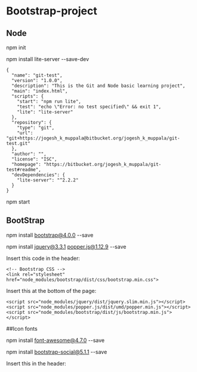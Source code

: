 # Bootstrap-project

## Node
npm init

npm install lite-server --save-dev


    {
      "name": "git-test",
      "version": "1.0.0",
      "description": "This is the Git and Node basic learning project",
      "main": "index.html",
      "scripts": {
        "start": "npm run lite",
        "test": "echo \"Error: no test specified\" && exit 1",
        "lite": "lite-server"
      },
      "repository": {
        "type": "git",
        "url": "git+https://jogesh_k_muppala@bitbucket.org/jogesh_k_muppala/git-test.git"
      },
      "author": "",
      "license": "ISC",
      "homepage": "https://bitbucket.org/jogesh_k_muppala/git-test#readme",
      "devDependencies": {
        "lite-server": "^2.2.2"
      }
    }

npm start


## BootStrap

npm install bootstrap@4.0.0 --save

npm install jquery@3.3.1 popper.js@1.12.9 --save

Insert this code in the header:
    <!-- Required meta tags always come first -->
    <meta charset="utf-8">
    <meta name="viewport" content="width=device-width, initial-scale=1, shrink-to-fit=no">
    <meta http-equiv="x-ua-compatible" content="ie=edge">

    <!-- Bootstrap CSS -->
    <link rel="stylesheet" href="node_modules/bootstrap/dist/css/bootstrap.min.css">

Insert this at the bottom of the page:
  <!-- jQuery first, then Popper.js, then Bootstrap JS. -->
    <script src="node_modules/jquery/dist/jquery.slim.min.js"></script>
    <script src="node_modules/popper.js/dist/umd/popper.min.js"></script>
    <script src="node_modules/bootstrap/dist/js/bootstrap.min.js"></script>
    
##Icon fonts

npm install font-awesome@4.7.0 --save

npm install bootstrap-social@5.1.1 --save

Insert this in the header:   

<link rel="stylesheet" href="node_modules/font-awesome/css/font-awesome.min.css">
    <link rel="stylesheet" href="node_modules/bootstrap-social/bootstrap-social.css">
    
    
